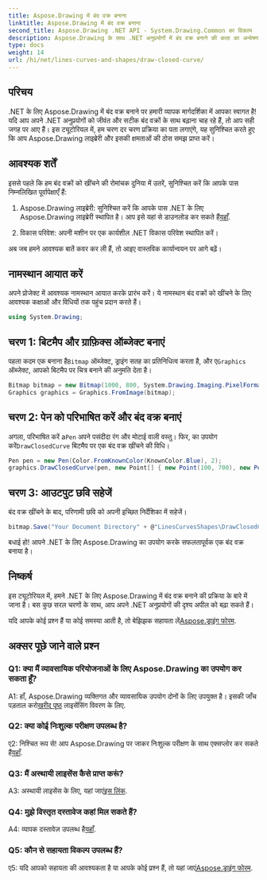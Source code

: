 ```yaml
---
title: Aspose.Drawing में बंद वक्र बनाना
linktitle: Aspose.Drawing में बंद वक्र बनाना
second_title: Aspose.Drawing .NET API - System.Drawing.Common का विकल्प
description: Aspose.Drawing के साथ .NET अनुप्रयोगों में बंद वक्र बनाने की कला का अन्वेषण करें। अपने दृश्यों को सहजता से उन्नत करें।
type: docs
weight: 14
url: /hi/net/lines-curves-and-shapes/draw-closed-curve/
---
```

## परिचय

.NET के लिए Aspose.Drawing में बंद वक्र बनाने पर हमारी व्यापक मार्गदर्शिका में आपका स्वागत है! यदि आप अपने .NET अनुप्रयोगों को जीवंत और सटीक बंद वक्रों के साथ बढ़ाना चाह रहे हैं, तो आप सही जगह पर आए हैं। इस ट्यूटोरियल में, हम चरण दर चरण प्रक्रिया का पता लगाएंगे, यह सुनिश्चित करते हुए कि आप Aspose.Drawing लाइब्रेरी और इसकी क्षमताओं की ठोस समझ प्राप्त करें।

## आवश्यक शर्तें

इससे पहले कि हम बंद वक्रों को खींचने की रोमांचक दुनिया में उतरें, सुनिश्चित करें कि आपके पास निम्नलिखित पूर्वापेक्षाएँ हैं:

1.  Aspose.Drawing लाइब्रेरी: सुनिश्चित करें कि आपके पास .NET के लिए Aspose.Drawing लाइब्रेरी स्थापित है। आप इसे यहां से डाउनलोड कर सकते हैं[यहाँ](https://releases.aspose.com/drawing/net/).

2. विकास परिवेश: अपनी मशीन पर एक कार्यशील .NET विकास परिवेश स्थापित करें।

अब जब हमने आवश्यक बातें कवर कर ली हैं, तो आइए वास्तविक कार्यान्वयन पर आगे बढ़ें।

## नामस्थान आयात करें

अपने प्रोजेक्ट में आवश्यक नामस्थान आयात करके प्रारंभ करें। ये नामस्थान बंद वक्रों को खींचने के लिए आवश्यक कक्षाओं और विधियों तक पहुंच प्रदान करते हैं।

```csharp
using System.Drawing;
```

## चरण 1: बिटमैप और ग्राफ़िक्स ऑब्जेक्ट बनाएं

 पहला कदम एक बनाना है`Bitmap` ऑब्जेक्ट, ड्राइंग सतह का प्रतिनिधित्व करता है, और ए`Graphics` ऑब्जेक्ट, आपको बिटमैप पर चित्र बनाने की अनुमति देता है।

```csharp
Bitmap bitmap = new Bitmap(1000, 800, System.Drawing.Imaging.PixelFormat.Format32bppPArgb);
Graphics graphics = Graphics.FromImage(bitmap);
```

## चरण 2: पेन को परिभाषित करें और बंद वक्र बनाएं

 अगला, परिभाषित करें a`Pen` अपने पसंदीदा रंग और मोटाई वाली वस्तु। फिर, का उपयोग करें`DrawClosedCurve` बिटमैप पर एक बंद वक्र खींचने की विधि।

```csharp
Pen pen = new Pen(Color.FromKnownColor(KnownColor.Blue), 2);
graphics.DrawClosedCurve(pen, new Point[] { new Point(100, 700), new Point(350, 600), new Point(500, 500), new Point(650, 600), new Point(900, 700) });
```

## चरण 3: आउटपुट छवि सहेजें

बंद वक्र खींचने के बाद, परिणामी छवि को अपनी इच्छित निर्देशिका में सहेजें।

```csharp
bitmap.Save("Your Document Directory" + @"LinesCurvesShapes\DrawClosedCurve_out.png");
```

बधाई हो! आपने .NET के लिए Aspose.Drawing का उपयोग करके सफलतापूर्वक एक बंद वक्र बनाया है।

## निष्कर्ष

इस ट्यूटोरियल में, हमने .NET के लिए Aspose.Drawing में बंद वक्र बनाने की प्रक्रिया के बारे में जाना है। बस कुछ सरल चरणों के साथ, आप अपने .NET अनुप्रयोगों की दृश्य अपील को बढ़ा सकते हैं।

 यदि आपके कोई प्रश्न हैं या कोई समस्या आती है, तो बेझिझक सहायता लें[Aspose.ड्राइंग फोरम](https://forum.aspose.com/c/diagram/17).

## अक्सर पूछे जाने वाले प्रश्न

### Q1: क्या मैं व्यावसायिक परियोजनाओं के लिए Aspose.Drawing का उपयोग कर सकता हूँ?

 A1: हाँ, Aspose.Drawing व्यक्तिगत और व्यावसायिक उपयोग दोनों के लिए उपयुक्त है। इसकी जाँच पड़ताल करो[खरीद पृष्ठ](https://purchase.aspose.com/buy) लाइसेंसिंग विवरण के लिए.

### Q2: क्या कोई निःशुल्क परीक्षण उपलब्ध है?

 ए2: निश्चित रूप से! आप Aspose.Drawing पर जाकर निःशुल्क परीक्षण के साथ एक्सप्लोर कर सकते हैं[यहाँ](https://releases.aspose.com/).

### Q3: मैं अस्थायी लाइसेंस कैसे प्राप्त करूं?

 A3: अस्थायी लाइसेंस के लिए, यहां जाएं[इस लिंक](https://purchase.aspose.com/temporary-license/).

### Q4: मुझे विस्तृत दस्तावेज कहां मिल सकते हैं?

 A4: व्यापक दस्तावेज़ उपलब्ध है[यहाँ](https://reference.aspose.com/drawing/net/).

### Q5: कौन से सहायता विकल्प उपलब्ध हैं?

 ए5: यदि आपको सहायता की आवश्यकता है या आपके कोई प्रश्न हैं, तो यहां जाएं[Aspose.ड्राइंग फोरम](https://forum.aspose.com/c/diagram/17).